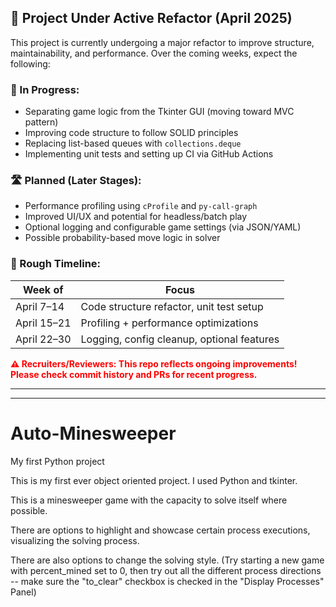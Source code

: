 ## 🚧 Project Under Active Refactor (April 2025)

This project is currently undergoing a major refactor to improve structure, maintainability, and performance. Over the coming weeks, expect the following:

### 🔧 In Progress:
- Separating game logic from the Tkinter GUI (moving toward MVC pattern)
- Improving code structure to follow SOLID principles
- Replacing list-based queues with `collections.deque`
- Implementing unit tests and setting up CI via GitHub Actions

### 🛣️ Planned (Later Stages):
- Performance profiling using `cProfile` and `py-call-graph`
- Improved UI/UX and potential for headless/batch play
- Optional logging and configurable game settings (via JSON/YAML)
- Possible probability-based move logic in solver

### 📅 Rough Timeline:
| Week of | Focus |
|---|---|
| April 7–14 | Code structure refactor, unit test setup |
| April 15–21 | Profiling + performance optimizations |
| April 22–30 | Logging, config cleanup, optional features |

<p style="color:red; font-weight:bold;"> ⚠️ Recruiters/Reviewers: This repo reflects ongoing improvements! Please check commit history and PRs for recent progress.

---
---

# Auto-Minesweeper
My first Python project

This is my first ever object oriented project.
I used Python and tkinter.

This is a minesweeper game with the capacity to solve itself where possible.

There are options to highlight and showcase certain process executions, visualizing the solving process.

There are also options to change the solving style.
(Try starting a new game with percent_mined set to 0, then try out all the different
  process directions -- make sure the "to_clear" checkbox is checked in the "Display Processes" Panel)
